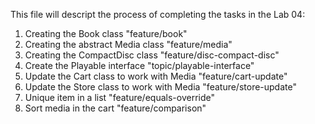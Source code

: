 This file will descript the process of completing the tasks in the Lab 04:
1. Creating the Book class "feature/book"
2. Creating the abstract Media class "feature/media"
3. Creating the CompactDisc class "feature/disc-compact-disc"
4. Create the Playable interface "topic/playable-interface"
5. Update the Cart class to work with Media "feature/cart-update"
6. Update the Store class to work with Media "feature/store-update"
7. Unique item in a list "feature/equals-override"
8. Sort media in the cart "feature/comparison"